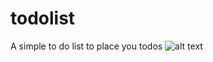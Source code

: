 # todolist
A simple to do list to place you todos
![alt text](https://github.com/njerimk/todolist/client/src/assets/todolist.png?raw=true)
